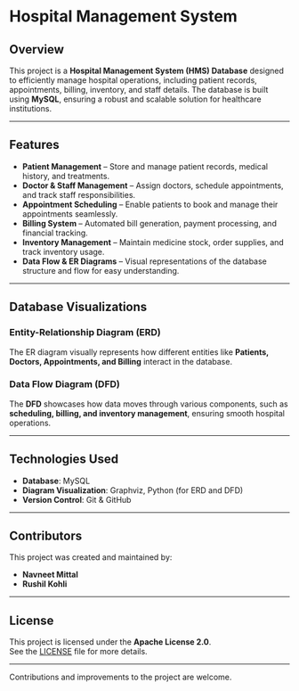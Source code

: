 # Hospital Management System
## Overview  
This project is a **Hospital Management System (HMS) Database** designed to efficiently manage hospital operations, including patient records, appointments, billing, inventory, and staff details. The database is built using **MySQL**, ensuring a robust and scalable solution for healthcare institutions.  

---

## Features  
- **Patient Management** – Store and manage patient records, medical history, and treatments.  
- **Doctor & Staff Management** – Assign doctors, schedule appointments, and track staff responsibilities.  
- **Appointment Scheduling** – Enable patients to book and manage their appointments seamlessly.  
- **Billing System** – Automated bill generation, payment processing, and financial tracking.  
- **Inventory Management** – Maintain medicine stock, order supplies, and track inventory usage.  
- **Data Flow & ER Diagrams** – Visual representations of the database structure and flow for easy understanding.  

---

## Database Visualizations  

### Entity-Relationship Diagram (ERD)  
The ER diagram visually represents how different entities like **Patients, Doctors, Appointments, and Billing** interact in the database.  

### Data Flow Diagram (DFD)  
The **DFD** showcases how data moves through various components, such as **scheduling, billing, and inventory management**, ensuring smooth hospital operations.  

---

## Technologies Used  
- **Database**: MySQL  
- **Diagram Visualization**: Graphviz, Python (for ERD and DFD)  
- **Version Control**: Git & GitHub  

---

## Contributors  
This project was created and maintained by:  
- **Navneet Mittal**  
- **Rushil Kohli**  

---

## License  
This project is licensed under the **Apache License 2.0**.  
See the [LICENSE](LICENSE) file for more details.  

---

Contributions and improvements to the project are welcome.
